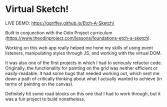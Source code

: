 # Virtual Sketch!

LIVE DEMO: https://ggriffey.github.io/Etch-A-Sketch/

Built in conjunction with the Odin Project curriculum (https://www.theodinproject.com/lessons/foundations-etch-a-sketch).

Working on this web app really helped me hone my skills of using event listeners, manipulating styles through JS, 
and working with the virtual DOM. 

It was also one of the first projects in which I had to seriously refactor code. Originally, the 
functionality for painting on the grid was neither efficient or easily-readable. It had some bugs 
that needed working out, which sent me down a path of critically thinking about what I 
actually wanted to achieve (in terms of painting on the canvas).

Definitely hit some road blocks on this one that I had to work through, but it was a fun project 
to build nonetheless. 

